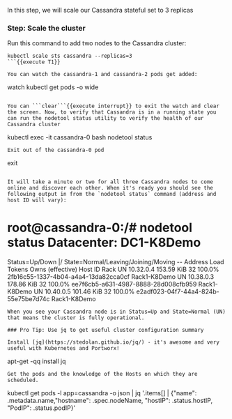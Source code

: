 In this step, we will scale our Cassandra stateful set to 3 replicas

### Step: Scale the cluster

Run this command to add two nodes to the Cassandra cluster:
```
kubectl scale sts cassandra --replicas=3
```{{execute T1}}

You can watch the cassandra-1 and cassandra-2 pods get added:
```
watch kubectl get pods -o wide
```{{execute T1}}

You can ```clear```{{execute interrupt}} to exit the watch and clear the screen. Now, to verify that Cassandra is in a running state you can run the nodetool status utility to verify the health of our Cassandra cluster
```
kubectl exec -it cassandra-0 bash
nodetool status
```{{execute T1}}
Exit out of the cassandra-0 pod
```
exit
```{{execute T1}}

It will take a minute or two for all three Cassandra nodes to come online and discover each other. When it's ready you should see the following output in from the `nodetool status` command (address and host ID will vary):

```
root@cassandra-0:/# nodetool status
Datacenter: DC1-K8Demo
======================
Status=Up/Down
|/ State=Normal/Leaving/Joining/Moving
--  Address    Load       Tokens       Owns (effective)  Host ID                               Rack
UN  10.32.0.4  153.59 KiB  32           100.0%            2fb16c55-1337-4b04-a4a4-13da82cca0cf  Rack1-K8Demo
UN  10.38.0.3  178.86 KiB  32           100.0%            ee7f6cb5-a631-4987-8888-28d008cfb959  Rack1-K8Demo
UN  10.40.0.5  101.46 KiB  32           100.0%            e2adf023-04f7-44a4-824b-55e75be7d74c  Rack1-K8Demo
```
When you see your Cassandra node is in Status=Up and State=Normal (UN) that means the cluster is fully operational.

### Pro Tip: Use jq to get useful cluster configuration summary

Install [jq](https://stedolan.github.io/jq/) - it's awesome and very useful with Kubernetes and Portworx!
```
apt-get -qq install jq
```{{execute T1}}
Get the pods and the knowledge of the Hosts on which they are scheduled.

```
kubectl get pods -l app=cassandra -o json | jq '.items[] | {"name": .metadata.name,"hostname": .spec.nodeName, "hostIP": .status.hostIP, "PodIP": .status.podIP}'
```{{execute T1}}
